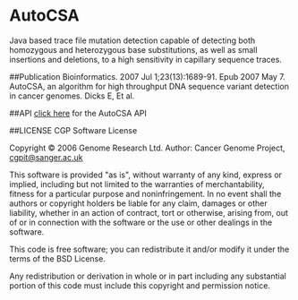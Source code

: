# AutoCSA
Java based trace file mutation detection capable of detecting both homozygous and heterozygous base substitutions, as well as small insertions and deletions, to a high sensitivity in capillary sequence traces.

##Publication
Bioinformatics. 2007 Jul 1;23(13):1689-91. Epub 2007 May 7.
AutoCSA, an algorithm for high throughput DNA sequence variant detection in cancer genomes.
Dicks E, Et al.

##API
[click here](http://cancerit.github.io/AutoCSA/docs/api/) for the AutoCSA API

##LICENSE
CGP Software License

Copyright © 2006 Genome Research Ltd.
Author: Cancer Genome Project, cgpit@sanger.ac.uk

This software is provided "as is", without warranty of any kind, express or implied, including but not limited to the warranties of merchantability, fitness for a particular purpose and noninfringement. In no event shall the authors or copyright holders be liable for any claim, damages or other liability, whether in an action of contract, tort or otherwise, arising from, out of or in connection with the software or the use or other dealings in the software.

This code is free software; you can redistribute it and/or modify it under the terms of the BSD License.

Any redistribution or derivation in whole or in part including any substantial portion of this code must include this copyright and permission notice.
